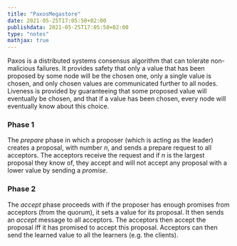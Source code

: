 ```yaml
---
title: "PaxosMegastore"
date: 2021-05-25T17:05:50+02:00
publishdata: 2021-05-25T17:05:50+02:00
type: "notes"
mathjax: true
---
```


Paxos is a distributed systems consensus algorithm that can tolerate non-malicious failures. It provides safety that
only a value that has been proposed by some node will be the chosen one, only a single value is chosen, and only chosen
values are communicated further to all nodes. Liveness is provided by guaranteeing that some proposed value will
eventually be chosen, and that if a value has been chosen, every node will eventually know about this choice.

### Phase 1

The _prepare_ phase in which a proposer (which is acting as the leader) creates a proposal, with number _n_, and sends a
prepare request to all acceptors. The acceptors receive the request and if _n_ is the largest proposal they know of,
they accept and will not accept any proposal with a lower value by sending a _promise_.

### Phase 2

The _accept_ phase proceeds with if the proposer has enough promises from acceptors (from the quorum), it sets a value
for its proposal. It then sends an _accept_ message to all acceptors. The acceptors then accept the proposal iff it has
promised to accept this proposal. Acceptors can then send the learned value to all the learners (e.g. the clients).
